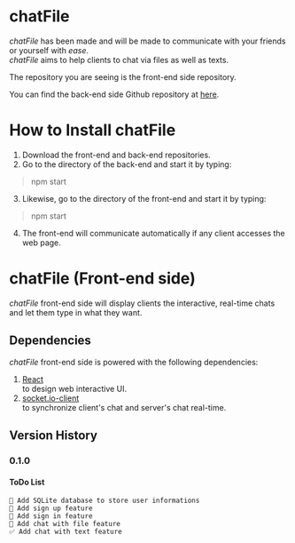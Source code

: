 # chatFile
*chatFile* has been made and will be made to communicate with your friends or yourself with *ease*.  
*chatFile* aims to help clients to chat via files as well as texts.  

The repository you are seeing is the front-end side repository.  

You can find the back-end side Github repository at [here](https://www.github.com).  

# How to Install chatFile
  1. Download the front-end and back-end repositories.
  2. Go to the directory of the back-end and start it by typing:
  > npm start
  3. Likewise, go to the directory of the front-end and start it by typing:
   > npm start
  4. The front-end will communicate automatically if any client accesses the web page.

# chatFile (Front-end side)
*chatFile* front-end side will display clients the interactive, real-time chats and let them type in what they want.
## Dependencies
*chatFile* front-end side is powered with the following dependencies:
  1. [React](https://reactjs.org/)  
    to design web interactive UI.
  2. [socket.io-client](https://socket.io/)  
    to synchronize client's chat and server's chat real-time.

## Version History
### 0.1.0
  #### ToDo List
    🔲 Add SQLite database to store user informations
    🔲 Add sign up feature
    🔲 Add sign in feature
    🔲 Add chat with file feature
    ✅ Add chat with text feature

